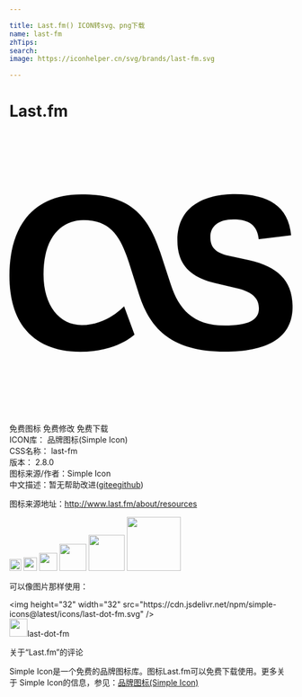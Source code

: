 ```yaml
---

title: Last.fm() ICON转svg、png下载
name: last-fm
zhTips: 
search: 
image: https://iconhelper.cn/svg/brands/last-fm.svg

---
```


# Last.fm  <small style="font-size: 60%;font-weight: 100"></small>

<div id="svg" class="svg-wrap">
<svg role="img" viewBox="0 0 24 24" xmlns="http://www.w3.org/2000/svg"><title>Last.fm icon</title><path d="M10.599 17.211l-.881-2.393s-1.433 1.596-3.579 1.596c-1.9 0-3.249-1.652-3.249-4.296 0-3.385 1.708-4.596 3.388-4.596 2.418 0 3.184 1.568 3.845 3.578l.871 2.751c.871 2.672 2.523 4.818 7.285 4.818 3.41 0 5.722-1.045 5.722-3.801 0-2.227-1.276-3.383-3.635-3.935l-1.757-.384c-1.217-.274-1.577-.771-1.577-1.597 0-.936.736-1.487 1.952-1.487 1.323 0 2.028.495 2.147 1.679l2.749-.33c-.225-2.479-1.937-3.494-4.745-3.494-2.479 0-4.897.936-4.897 3.934 0 1.873.902 3.058 3.185 3.605l1.862.443c1.397.33 1.863.916 1.863 1.713 0 1.021-.992 1.441-2.869 1.441-2.779 0-3.936-1.457-4.597-3.469l-.901-2.75c-1.156-3.574-3.004-4.896-6.669-4.896C2.147 5.327 0 7.879 0 12.235c0 4.179 2.147 6.445 6.003 6.445 3.108 0 4.596-1.457 4.596-1.457v-.012z"/></svg>
</div>
<detail full-name='last-fm'></detail>

<div class="detail-page">
<p>
<span><span class="badge-success badge">免费图标</span> <span class="badge-success badge">免费修改</span>  <span class="badge-success badge">免费下载</span> </span>
<br/>
<span>
ICON库：
<span class="badge-secondary badge">品牌图标(Simple Icon)</span> 
</span>
<br/>
<span>
CSS名称：
<span class="badge-secondary badge">last-fm</span> 
</span>

<br/>
<span>
版本：
<span class="badge-secondary badge">2.8.0</span> 
</span>
<br/>
<span>图标来源/作者：<span class="badge-light badge">Simple Icon</span></span> 
<br/>
<span class="zh-detail">中文描述：暂无<span class="help-link"><span>帮助改进</span>(<a href="https://gitee.com/liuwave/icon-helper/edit/master/json/brands/last-fm.json" target="_blank" rel="noopener noreferrer">gitee</a><a href="https://github.com/liuwave/icon-helper/edit/master/json/brands/last-fm.json" target="_blank" rel="noopener noreferrer">github</a></span>)</span><br/>
</p>
</div><div class="description description alert alert-light"><p>图标来源地址：<a href="http://www.last.fm/about/resources" target="_blank" rel="noopener noreferrer">http://www.last.fm/about/resources</a></p></div>
<div class="alert alert-dark">
<img height="21" width="21" src="https://cdn.jsdelivr.net/npm/simple-icons@latest/icons/last-dot-fm.svg" />
<img height="24" width="24" src="https://cdn.jsdelivr.net/npm/simple-icons@latest/icons/last-dot-fm.svg" />
<img height="32" width="32" src="https://cdn.jsdelivr.net/npm/simple-icons@latest/icons/last-dot-fm.svg" />
<img height="48" width="48" src="https://cdn.jsdelivr.net/npm/simple-icons@latest/icons/last-dot-fm.svg" />
<img height="64" width="64" src="https://cdn.jsdelivr.net/npm/simple-icons@latest/icons/last-dot-fm.svg" />
<img height="96" width="96" src="https://cdn.jsdelivr.net/npm/simple-icons@latest/icons/last-dot-fm.svg" />

</div>
<div>
  <p>可以像图片那样使用：    
  </p>
  <div class="alert alert-primary" style="font-size: 14px">
    &lt;img height="32" width="32" src="https://cdn.jsdelivr.net/npm/simple-icons@latest/icons/last-dot-fm.svg" /&gt;
    <copy-btn content='<img height="32" width="32" src="https://cdn.jsdelivr.net/npm/simple-icons@latest/icons/last-dot-fm.svg" />'></copy-btn>
  </div>
  <div class="alert alert-secondary">
    <img height="32" width="32" src="https://cdn.jsdelivr.net/npm/simple-icons@latest/icons/last-dot-fm.svg" />last-dot-fm
    <copy-btn content="last-dot-fm" btn-title="复制图标名称"></copy-btn>
  </div>
</div>

<Vssue title="关于“Last.fm”的评论" >关于“Last.fm”的评论</Vssue>


<div><p>Simple Icon是一个免费的品牌图标库。图标Last.fm可以免费下载使用。更多关于  Simple Icon的信息，参见：<a target="_blank" href="https://iconhelper.cn/brands.html">品牌图标(Simple Icon)</a>
</p></div>
